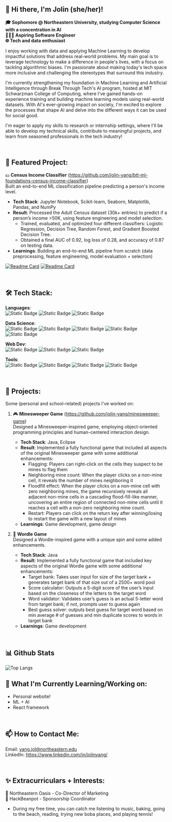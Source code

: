 ##  👋 Hi there, I'm Jolin (she/her)!
**🎓 Sophomore @ Northeastern University, studying Computer Science with a concentration in AI   
👩🏻‍💻  Aspiring Software Engineer  
🌐 Tech and data enthusiast** 

I enjoy working with data and applying Machine Learning to develop impactful solutions that address real-world problems. My main goal is to leverage technology to make a difference in people's lives, with a focus on tackling algorithmic biases. I'm passionate about making today's tech space more inclusive and challenging the stereotypes that surround this industry. 

I'm currently strengthening my foundation in Machine Learning and Artificial Intelligence through Break Through Tech's AI program, hosted at MIT Schwarzman College of Computing, where I've gained hands-on experience training and building machine learning models using real-world datasets. With AI's ever-growing impact on society, I'm excited to explore the processes that shape AI and delve into the different ways it can be used for social good.  

I'm eager to apply my skills to research or internship settings, where I'll be able to develop my technical skills, contribute to meaningful projects, and learn from seasoned professionals in the tech industry!

<br>

## 📌 **Featured Project**:  
💵 **Census Income Classifier** (https://github.com/jolin-yang/btt-ml-foundations-census-income-classifier)     
Built an end-to-end ML classification pipeline predicting a person's income level. 
- **Tech Stack**: Jupyter Notebook, Scikit-learn, Seaborn, Matplotlib, Pandas, and NumPy
- **Result**: Processed the Adult Census dataset (30k+ entries) to predict if a person’s income >50K, using feature engineering and model selection.
  - Trained, evaluated, and optimized four different classifiers: Logistic Regression, Decision Tree, Random Forest, and Gradient Boosted Decision Tree.
  - Obtained a final AUC of 0.92, log loss of 0.28, and accuracy of 0.87 on testing data.
- **Learnings**: Building an end-to-end ML pipeline from scratch (data preprocessing, feature engineering, model evaluation + selection)

[![Readme Card](https://github-readme-stats.vercel.app/api/pin/?username=jolin-yang&repo=btt-ml-foundations-census-income-classifier)](https://github.com/jolin-yang/btt-ml-foundations-census-income-classifier)
[![Readme Card](https://github-readme-stats.vercel.app/api/pin/?username=jolin-yang&repo=minesweeper-game)]([https://github.com/jolin-yang/btt-ml-foundations-census-income-classifier](https://github.com/jolin-yang/minesweeper-game))

   

<br>

## 🛠 Tech Stack: 
**Languages**:   
![Static Badge](https://img.shields.io/badge/Java-purple?style=for-the-badge)
![Static Badge](https://img.shields.io/badge/Python-3776AB?style=for-the-badge&logo=python&logoColor=white) 
![Static Badge](https://img.shields.io/badge/Racket-%239F1D20?style=for-the-badge&logo=racket&logoColor=white) 

**Data Science**:    
![Static Badge](https://img.shields.io/badge/pandas-%23150458?style=for-the-badge&logo=pandas)
![Static Badge](https://img.shields.io/badge/numpy-%23013243?style=for-the-badge&logo=numpy) 
![Static Badge](https://img.shields.io/badge/scikit%20learn-%23F7931E?style=for-the-badge&logo=scikit-learn&logoColor=white)
![Static Badge](https://img.shields.io/badge/seaborn-blue?style=for-the-badge)
![Static Badge](https://img.shields.io/badge/matplotlib-navy?style=for-the-badge)   

**Web Dev**:    
![Static Badge](https://img.shields.io/badge/html5-%23E34F26?style=for-the-badge&logo=html5&logoColor=white) 
![Static Badge](https://img.shields.io/badge/css-%23663399?style=for-the-badge&logo=css&logoColor=white)
![Static Badge](https://img.shields.io/badge/javascript-%23F7DF1E?style=for-the-badge&logo=javascript&logoColor=white)  

**Tools**:   
![Static Badge](https://img.shields.io/badge/jupyter-%23F37626?style=for-the-badge&logo=jupyter&logoColor=white)
![Static Badge](https://img.shields.io/badge/google%20colab-%23F9AB00?style=for-the-badge&logo=google-colab&logoColor=white)
![Static Badge](https://img.shields.io/badge/github-%23181717?style=for-the-badge&logo=github)
![Static Badge](https://img.shields.io/badge/git-%23F05032?style=for-the-badge&logo=git&logoColor=white)

<br>

## 🚀  Projects:
Some (personal and school-related) projects I've worked on: 
1. 🎮 **Minesweeper Game**  (https://github.com/jolin-yang/minesweeper-game)   
   Designed a Minesweeper-inspired game, employing object-oriented programming principles and human-centered interaction design.  
   - **Tech Stack**: Java, Eclipse  
   - **Result**: Implemented a fully functional game that included all aspects of the original Minesweeper game with some additional enhancements:  
     - Flagging: Players can right-click on the cells they suspect to be mines to flag them
     - Neighboring mine count: When the player clicks on a non-mine cell, it reveals the number of mines neighboring it
     - Floodfill effect: When the player clicks on a non-mine cell with zero neighboring mines, the game recursively reveals all adjacent non-mine cells in a cascading flood-fill-like manner, uncovering an entire region of connected non-mine cells until it reaches a cell with a non-zero neighboring mine count.
     - Restart: Players can click on the return key after winning/losing to restart the game with a new layout of mines
   - **Learnings**: Game development, game design    

2. 📝 **Wordle Game**  
   Designed a Wordle-inspired game with a unique spin and some added enhancements.  
   - **Tech Stack**: Java
   - **Result**: Implemented a fully functional game that included key aspects of the original Wordle game with some additional enhancements:
     - Target bank: Takes user input for size of the target bank + generates target bank of that size out of a 2500+ word pool
     - Score calculator: Outputs a 5-digit score of the user’s input based on the closeness of the letters to the target word
     - Word validator: Validates user’s guess is an actual 5-letter word from target bank; if not, prompts user to guess again
     - Best guess solver: outputs best guess for target word based on min average # of guesses and min duplicate scores to words in target bank
   - **Learnings**: Game development    
     
<br>

## 📊 Github Stats
![Top Langs](https://github-readme-stats.vercel.app/api/top-langs/?username=jolin-yang&layout=compact)


## 🌱 **What I'm Currently Learning/Working on**: 
- Personal website!
- ML + AI
- React framework

<br> 

## 📫 **How to Contact Me**:  
Email: yang.jol@northeastern.edu  
LinkedIn: https://www.linkedin.com/in/jolinyang/

<br>

## ✨ **Extracurriculars + Interests**:  
🌴 Northeastern Oasis - Co-Director of Marketing   
💬 HackBeanpot - Sponsorship Coordinator  

- During my free time, you can catch me listening to music, baking, going to the beach, reading, trying new boba places, and playing tennis!

<!--
**jolin-yang/jolin-yang** is a ✨ _special_ ✨ repository because its `README.md` (this file) appears on your GitHub profile.

Here are some ideas to get you started:

- 🔭 I’m currently working on ...
- 🌱 I’m currently learning ...
- 👯 I’m looking to collaborate on ...
- 🤔 I’m looking for help with ...
- 💬 Ask me about ...
- 📫 How to reach me: ...
- 😄 Pronouns: ...
- ⚡ Fun fact: ...
-->
